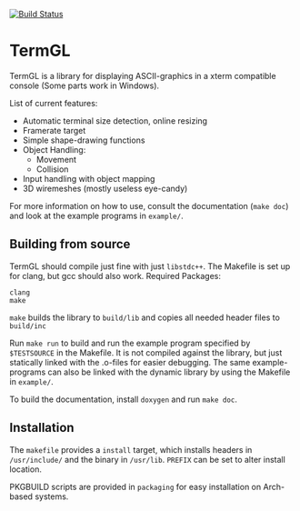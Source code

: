 [![Build Status](https://travis-ci.org/kompetenzbolzen/TermGL.svg?branch=master)](https://travis-ci.org/kompetenzbolzen/TermGL)

# TermGL

TermGL is a library for displaying ASCII-graphics in a xterm compatible console (Some parts work in Windows).

List of current features:

- Automatic terminal size detection, online resizing
- Framerate target
- Simple shape-drawing functions
- Object Handling:
	- Movement
	- Collision
- Input handling with object mapping
- 3D wiremeshes (mostly useless eye-candy)

For more information on how to use, consult the documentation (`make doc`) and look at the example programs in `example/`.

## Building from source

TermGL should compile just fine with just `libstdc++`. The Makefile is set up for clang, but gcc should also work.
Required Packages:

    clang
    make

`make` builds the library to `build/lib` and copies all needed header files to `build/inc`

Run `make run` to build and run the example program specified by `$TESTSOURCE` in the Makefile. It is not compiled against the library, but just statically linked with the .o-files for easier debugging. The same example-programs can also be linked with the dynamic library by using the Makefile in `example/`.

To build the documentation, install `doxygen` and run `make doc`.

## Installation

The `makefile` provides a `install` target, which installs headers in `/usr/include/` and the binary in `/usr/lib`. `PREFIX` can be set to alter install location.

PKGBUILD scripts are provided in `packaging` for easy installation on Arch-based systems.
